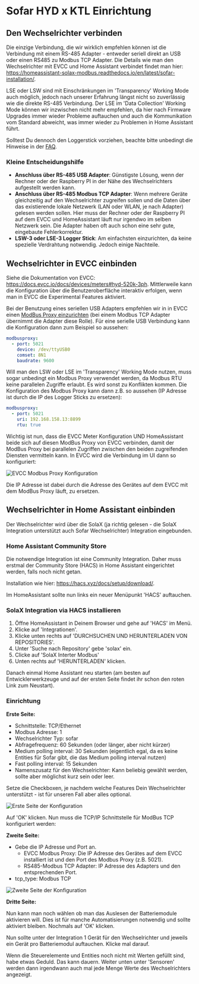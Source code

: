 # Sofar HYD x KTL Einrichtung

## Den Wechselrichter verbinden

Die einzige Verbindung, die wir wirklich empfehlen können ist die Verbindung mit einem RS-485 Adapter - entweder seriell direkt an USB oder einen RS485 zu Modbus TCP Adapter. Die Details wie man den Wechselrichter mit EVCC und Home Assistant verbindet findet man hier: https://homeassistant-solax-modbus.readthedocs.io/en/latest/sofar-installation/.

LSE oder LSW sind mit Einschränkungen im 'Transparency' Working Mode auch möglich, jedoch nach unserer Erfahrung längst nicht so zuverlässig wie die direkte RS-485 Verbindung. Der LSE im 'Data Collection' Working Mode können wir inzwischen nicht mehr empfehlen, da hier nach Firmware Upgrades immer wieder Probleme auftauchen und auch die Kommunikation vom Standard abweicht, was immer wieder zu Problemen in Home Assistant führt.

Solltest Du dennoch den Loggerstick vorziehen, beachte bitte unbedingt die Hinweise in der [FAQ](https://homeassistant-solax-modbus.readthedocs.io/en/latest/sofar-faq/).

### Kleine Entscheidungshilfe

- **Anschluss über RS-485 USB Adapter**: Günstigste Lösung, wenn der Rechner oder der Raspberry PI in der Nähe des Wechselrichters aufgestellt werden kann.
- **Anschluss über RS-485 Modbus TCP Adapter**: Wenn mehrere Geräte gleichzeitig auf den Wechselrichter zugreifen sollen und die Daten über das existierende lokale Netzwerk (LAN oder WLAN, je nach Adapter) gelesen werden sollen. Hier muss der Rechner oder der Raspberry PI auf dem EVCC und HomeAssistant läuft nur irgendwo im selben Netzwerk sein. Die Adapter haben oft auch schon eine sehr gute, eingebaute Fehlerkorrektur.
- **LSW-3 oder LSE-3 Logger Stick**: Am einfachsten einzurichten, da keine spezielle Verdrahtung notwendig. Jedoch einige Nachteile.


## Wechselrichter in EVCC einbinden

Siehe die Dokumentation von EVCC: https://docs.evcc.io/docs/devices/meters#hyd-520k-3ph. Mittlerweile kann die Konfiguration über die Benutzeroberfläche interaktiv erfolgen, wenn man in EVCC die Experimental Features aktiviert.

Bei der Benutzung eines seriellen USB Adapters empfehlen wir in in EVCC einen [ModBus Proxy einzurichten](https://docs.evcc.io/docs/reference/configuration/modbusproxy) (bei einem Modbus TCP Adapter übernimmt die Adapter diese Rolle). Für eine serielle USB Verbindung kann die Konfiguration dann zum Beispiel so aussehen:

```yaml
modbusproxy:
  - port: 5021
    device: /dev/ttyUSB0
    comset: 8N1
    baudrate: 9600
```

Will man den LSW oder LSE im 'Transparency' Working Mode nutzen, muss sogar unbedingt ein Modbus Proxy verwendet werden, da Modbus RTU keine parallelen Zugriffe erlaubt. Es wird sonst zu Konflikten kommen. Die Konfiguration des Modbus Proxy kann dann z.B. so aussehen (IP Adresse ist durch die IP des Logger Sticks zu ersetzen):

```yaml
modbusproxy:
  - port: 5021
    uri: 192.168.158.13:8899
    rtu: true
```

Wichtig ist nun, dass die EVCC Meter Konfiguration UND HomeAssistant beide sich auf diesen ModBus Proxy von EVCC verbinden, damit der ModBus Proxy bei parallelen Zugriffen zwischen den beiden zugreifenden Diensten vermitteln kann. In EVCC wird die Verbindung im UI dann so konfiguriert:

![EVCC Modbus Proxy Konfiguration](./img/evcc-modbus-proxy-config.png)

Die IP Adresse ist dabei durch die Adresse des Gerätes auf dem EVCC mit dem ModBus Proxy läuft, zu ersetzen.


## Wechselrichter in Home Assistant einbinden

Der Wechselrichter wird über die SolaX (ja richtig gelesen - die SolaX Integration unterstützt auch Sofar Wechselrichter) Integration eingebunden.

### Home Assistant Community Store 

Die notwendige Integration ist eine Community Integration. Daher muss erstmal der Community Store (HACS) in Home Assistant eingerichtet werden, falls noch nicht getan.

Installation wie hier: https://hacs.xyz/docs/setup/download/.

Im HomeAssistant sollte nun links ein neuer Menüpunkt 'HACS' auftauchen.

### SolaX Integration via HACS installieren

1. Öffne HomeAssistant in Deinem Browser und gehe auf 'HACS' im Menü.
2. Klicke auf 'Integrationen'.
3. Klicke unten rechts auf 'DURCHSUCHEN UND HERUNTERLADEN VON REPOSITORIES'.
4. Unter 'Suche nach Repository' gebe 'solax' ein.
5. Clicke auf 'SolaX Interter Modbus'
6. Unten rechts auf 'HERUNTERLADEN' klicken.

Danach einmal Home Assistant neu starten (am besten auf Entwicklerwerkzeuge und auf der ersten Seite findet ihr schon den roten Link zum Neustart).

### Einrichtung

**Erste Seite:**

- Schnittstelle: TCP/Ethernet
- Modbus Adresse: 1
- Wechselrichter Typ: sofar
- Abfragefrequenz: 60 Sekunden (oder länger, aber nicht kürzer)
- Medium polling interval: 30 Sekunden (eigentlich egal, da es keine Entities für Sofar gibt, die das Medium polling interval nutzen)
- Fast polling interval: 15 Sekunden
- Namenszusatz für den Wechselrichter: Kann beliebig gewählt werden, sollte aber möglichst kurz sein oder leer.

Setze die Checkboxen, je nachdem welche Features Dein Wechselrichter unterstützt - ist für unseren Fall aber alles optional.

![Erste Seite der Konfiguration](./img/setup-page1.png)

Auf 'OK' klicken. Nun muss die TCP/IP Schnittstelle für ModBus TCP konfiguriert werden:

**Zweite Seite:**

- Gebe die IP Adresse und Port an.
  - EVCC Modbus Proxy: Die IP Adresse des Gerätes auf dem EVCC installiert ist und den Port des Modbus Proxy (z.B. 5021).
  - RS485-Modbus TCP Adapter: IP Adresse des Adapters und den entsprechenden Port.
- tcp_type: Modbus TCP

![Zweite Seite der Konfiguration](./img/setup-page2.png)

**Dritte Seite:**

Nun kann man noch wählen ob man das Auslesen der Batteriemodule aktivieren will. Dies ist für manche Automatisierungen notwendig und sollte aktiviert bleiben. Nochmals auf 'OK' klicken.

Nun sollte unter der Integration 1 Gerät für den Wechselrichter und jeweils ein Gerät pro Batteriemodul auftauchen. Klicke mal darauf.

Wenn die Steuerelemente und Entities noch nicht mit Werten gefüllt sind, habe etwas Geduld. Das kann dauern. Weiter unten unter 'Sensoren' werden dann irgendwann auch mal jede Menge Werte des Wechselrichters angezeigt.

